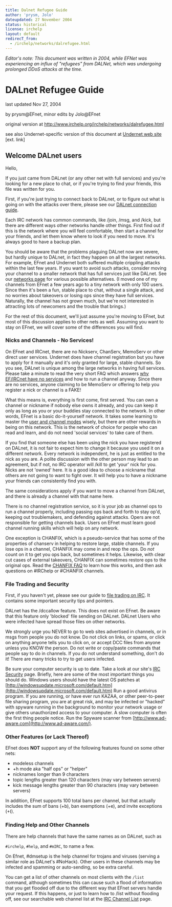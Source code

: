 ```yaml
---
title: Dalnet Refugee Guide
author: 'prysm, Jolo'
dateupdated: 27 November 2004
status: historical
license: irchelp
layout: default
redirecT_from:
  - /irchelp/networks/dalrefugee.html
---
```


_Editor's note: This document was written in 2004, while EFNet was experiencing an influx of "refugees" from DALNet, which was undergoing prolonged DDoS attacks at the time._

# DALnet Refugee Guide

last updated Nov 27, 2004

by prysm@EFnet, minor edits by Jolo@EFnet

original version at <http://www.irchelp.org/irchelp/networks/dalrefugee.html>

see also Undernet-specific version of this document at [Undernet web site](http://www.undernet.org/show_news.php?main_n_id=40) [ext. link]

## Welcome DALnet users

Hello,

If you just came from DALnet (or any other net with full services) and you're looking for a new place to chat, or if you're trying to find your friends, this file was written for you.

First, if you're just trying to connect back to DALnet, or to figure out what is going on with the attacks over there, please see our [DALnet connection guide](/networks/servers/dalnet.html).

Each IRC network has common commands, like /join, /msg, and /kick, but there are different ways other networks handle other things. First find out if this is the network where you will feel comfortable, then start a channel for your friends, and let them know where to look if you need to move. It's always good to have a backup plan.

You should be aware that the problems plaguing DALnet now are severe, but hardly unique to DALnet, in fact they happen on all the largest networks. For example, EFnet and Undernet both suffered multiple crippling attacks within the last few years. If you want to avoid such attacks, consider moving your channel to a smaller network that has full services just like DALnet. See our [networks page](/networks/) for various possible alternatives. (I moved one of my channels from EFnet a few years ago to a tiny network with only 100 users. Since then it's been a fun, stable place to chat, without a single attack, and no worries about takeovers or losing ops since they have full services. Naturally, the channel has not grown much, but we're not interested in attracting lots of newcomers and the trouble that brings.)

For the rest of this document, we'll just assume you're moving to EFnet, but most of this discussion applies to other nets as well. Assuming you want to stay on EFnet, we will cover some of the differences you will find.

### Nicks and Channels - No Services!

On EFnet and IRCnet, there are no Nickserv, ChanServ, MemoServ or other direct user services. Undernet does have channel registration but you have to apply for it manually and it's only granted for large, stable channels. So you see, DALnet is unique among the large networks in having full services. Please take a minute to read the very short FAQ which answers [why EF/IRCnet have no services](/networks/noserv.html) and how to run a channel anyway. Since there are no services, anyone claiming to be MemoServ or offering to help you register a nick or channel is a FAKE!

What this means is, everything is first come, first served. You can own a channel or nickname if nobody else owns it already, and you can keep it only as long as you or your buddies stay connected to the network. In other words, EFnet is a basic do-it-yourself network. It takes some learning to master the [user and channel modes](/faq/irctutorial.html) wisely, but there are other rewards in being on this network. This is the network of choice for people who can read and learn, and do not need 'social services' to take care of them.

If you find that someone else has been using the nick you have registered on DALnet, it is not fair to expect him to change it because you used it on a different network. Every network is independent, he is just as entitled to the nick as you are. A polite discussion with the other person may lead to an agreement, but if not, no IRC operator will /kill to get 'your' nick for you. Nicks are not 'owned' here. It is a good idea to choose a nickname that others are not going to want to fight over. It will help you to have a nickname your friends can consistently find you with.

The same considerations apply if you want to move a channel from DALnet, and there is already a channel with that name here.

There is no channel registration service, so it is your job as channel ops to run a channel properly, including passing ops back and forth to stay op'd, keeping out troublemakers, and defending against attacks. Opers are not responsible for getting channels back. Users on EFnet must learn good channel running skills which will help on any network.

One exception is CHANFIX, which is a pseudo-service that has some of the properties of chanserv in helping to restore large, stable channels. If you lose ops in a channel, CHANFIX may come in and reop the ops. Do _not_ count on it to get you ops back, but sometimes it helps. Likewise, with clear cut cases of external takeovers, CHANFIX can sometimes restore ops to the original ops. Read the [CHANFIX FAQ](/ircd/chanfix/) to learn how this works, and then ask questions on #IRChelp or #CHANFIX channels.

### File Trading and Security

First, if you haven't yet, please see our guide to [file trading on IRC](/security/warez.html). It contains some important security tips and pointers.

DALnet has the /dccallow feature. This does not exist on EFnet. Be aware that this feature only 'blocked' file sending on DALnet. DALnet Users who were infected have spread those files on other networks.

We strongly urge you NEVER to go to web sites advertised in channels, or in msgs from people you do not know. Do not click on links, or spams, or click on anything anyone tells you to click on, or accept DCC files from anyone unless you KNOW the person. Do not write or copy/paste commands that people say to do in channels. If you do not understand something, don't do it! There are many tricks to try to get users infected.

Be sure your computer security is up to date. Take a look at our site's [IRC Security](../security/) page. Briefly, here are some of the most important things you should do. Windows users should have the latest OS patches at 
[http://windowsupdate.microsoft.com/default.htm](http://windowsupdate.microsoft.com/default.htm) 
Run a good antivirus program. If you are running, or have ever run KAZAA, or other peer-to-peer file sharing program, you are at great risk, and may be infected or "hacked" with spyware running in the background to monitor your network usage or give others unauthorized access to your computer. A slow computer is often the first thing people notice. Run the Spyware scanner from [http://www.ad-aware.com](http://www.ad-aware.com/).

### Other Features (or Lack Thereof)

EFnet does **NOT** support any of the following features found on some other nets:

- modeless channels
- +h mode aka "half ops" or "helper"
- nicknames longer than 9 characters
- topic lengths greater than 120 characters (may vary between servers)
- kick message lengths greater than 90 characters (may vary between servers)

In addition, EFnet supports 100 total bans per channel, but that actually includes the sum of bans (+b), ban exemptions (+e), and invite exceptions (+I).

### Finding Help and Other Channels

There are help channels that have the same names as on DALnet, such as

`#irchelp`, `#help`, and `#mIRC`, to name a few.

On Efnet, #dmsetup is the help channel for trojans and viruses (serving a similar role as DALnet's #NoHack). Other users in these channels may be infected and spamming or auto-sending, so be extra careful.

You can get a list of other channels on most clients with the `/list` command, although sometimes this can cause such a flood of information that you get flooded off due to the different way that EFnet servers handle your request. If this happens, or just to learn how to /list without flooding off, see our searchable web channel list at the [IRC Channel List](../chanlist/) page.
